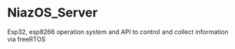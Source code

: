 # NiazOS_Server
Esp32, esp8266 operation system and API to control and collect information via freeRTOS
